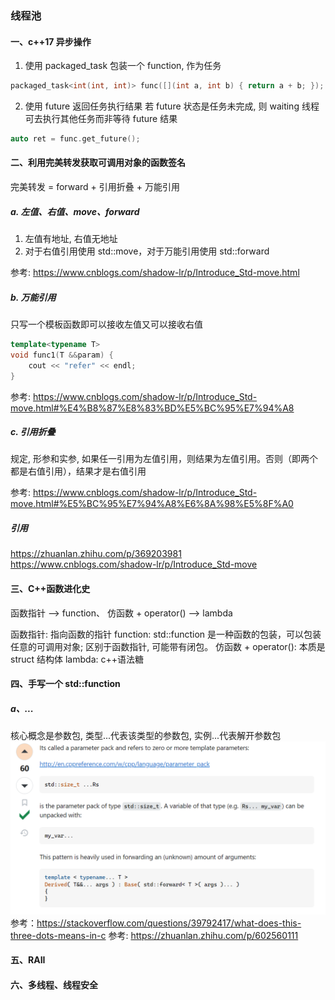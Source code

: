 ### 线程池

#### 一、c++17 异步操作

1. 使用 packaged_task 包装一个 function, 作为任务

```c++
packaged_task<int(int, int)> func([](int a, int b) { return a + b; });
```

2. 使用 future 返回任务执行结果
   若 future 状态是任务未完成, 则 waiting 线程可去执行其他任务而非等待 future 结果

```c++
auto ret = func.get_future();
```

#### 二、利用完美转发获取可调用对象的函数签名

完美转发 = forward + 引用折叠 + 万能引用

##### a. 左值、右值、move、forward

1. 左值有地址, 右值无地址
2. 对于右值引用使用 std::move，对于万能引用使用 std::forward

参考: https://www.cnblogs.com/shadow-lr/p/Introduce_Std-move.html

##### b. 万能引用

只写一个模板函数即可以接收左值又可以接收右值

```c++
template<typename T>
void func1(T &&param) {
    cout << "refer" << endl;
}
```

参考: https://www.cnblogs.com/shadow-lr/p/Introduce_Std-move.html#%E4%B8%87%E8%83%BD%E5%BC%95%E7%94%A8

##### c. 引用折叠

规定, 形参和实参, 如果任一引用为左值引用，则结果为左值引用。否则（即两个都是右值引用），结果才是右值引用

参考: https://www.cnblogs.com/shadow-lr/p/Introduce_Std-move.html#%E5%BC%95%E7%94%A8%E6%8A%98%E5%8F%A0

##### 引用

https://zhuanlan.zhihu.com/p/369203981
https://www.cnblogs.com/shadow-lr/p/Introduce_Std-move

#### 三、C++函数进化史

函数指针 --> function、 仿函数 + operator() --> lambda

函数指针: 指向函数的指针
function: std::function 是一种函数的包装，可以包装任意的可调用对象; 区别于函数指针, 可能带有闭包。
仿函数 + operator(): 本质是 struct 结构体
lambda: c++语法糖

#### 四、手写一个 std::function

##### a、...

核心概念是参数包, 类型...代表该类型的参数包, 实例...代表解开参数包
![alt text](image.png)
参考：https://stackoverflow.com/questions/39792417/what-does-this-three-dots-means-in-c
参考: https://zhuanlan.zhihu.com/p/602560111

#### 五、RAII

#### 六、多线程、线程安全
